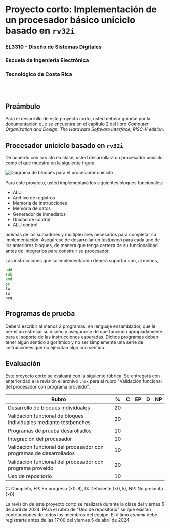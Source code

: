 # Proyecto corto: Implementación de un procesador básico uniciclo basado en `rv32i`
### EL3310 - Diseño de Sistemas Digitales
### Escuela de Ingeniería Electrónica
### Tecnológico de Costa Rica

<br/><br/>

## Preámbulo

Para el desarrollo de este proyecto corto, usted deberá guiarse por la documentación que se encuentra en el capítulo 2 del libro *Computer Organization and Design: The Hardware Software Interface, RISC-V edition*.


## Procesador uniciclo basado en `rv32i`

De acuerdo con lo visto en clase, usted desarrollará un procesador uniciclo como el que muestra en la siguiente figura.

![Diagrama de bloques para el procesador uniciclo](https://github.com/TEC-EL3310/proyecto1/blob/main/figs/uniclycle.png?raw=true "Diagrama de bloques de un procesador uniciclo basado en `rv32i`")


Para este proyecto, usted implementará los siguientes bloques funcionales:
- ALU
- Archivo de registros
- Memoria de instrucciones
- Memoria de datos
- Generador de inmediatos
- Unidad de control
- ALU control

además de los sumadores y multiplexores necesarios para completar su implementación. Asegúrese de desarrollar un *testbench* para cada uno de los anteriores bloques, de manera que tenga certeza de su funcionalidad antes de integrarlos para construir su procesador.

Las instrucciones que su implementación deberá soportar son, al menos,
```asm
add
sub
and
or
lw
sw
beq
```

## Programas de prueba
Deberá escribir al menos 2 programas, en lenguaje ensamblador, que le permitan estresar su diseño y asegurarse de que funciona apropiadamente para el soporte de las instrucciones esperadas. Dichos programas deben tener algún sentido algorítmico y no ser simplemente una serie de instrucciones que no ejecutan algo con sentido.


## Evaluación
Este proyecto corto se evaluará con la siguiente rúbrica. Se entregará con anterioridad a la revisión el archivo `.hex` para el rubro "Validación funcional del procesador con programa proveído".


| Rubro | % | C | EP | D | NP |
|-------|---|---|----|---|----|
|Desarrollo de bloques individuales| 20 |   |    |   |    |
|Validación funcional de bloques individuales mediante testbenches |20|   |    |   |    |
|Programas de prueba desarollados |10|   |    |   |    |
|Integración del procesador |10|   |    |   |    |
|Validación funcional del procesador con programas de desarrollados  |10|   |    |   |    |
|Validación funcional del procesador con programa proveído  |20|   |    |   |    |
|Uso de repositorio |10|   |    |   |    |

C: Completo,
EP: En progreso ($\times 0,8$),
D: Deficiente ($\times 0,5$),
NP: No presenta ($\times 0$)

La revisión de este proyecto corto se realizará durante la clase del viernes 5 de abril de 2024. PAra el rubro de "Uso de repositorio" se que existan contribuciones de todos los miembros del equipo. El último _commit_ debe registrarte antes de las 17:00 del viernes 5 de abril de 2024.

